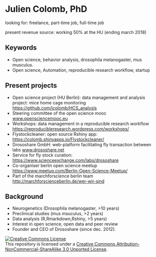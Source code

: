 Julien Colomb, PhD
==

looking for: freelance, part-time job, full-time job

present revenue source: working 50% at the HU (ending march 2018) 

Keywords
--

- Open science, behavior analysis, drosophila melanogaster, mus musculus.
- Open science, Automation, reproducible research workflow, startup

Present projects
--

- Open science project (HU Berlin): data management and analysis project: mice home cage monitoring https://github.com/jcolomb/HCS_analysis 
- Steering committee of the open science mooc www.opensciencemooc.eu
- Workshops: data management in a reproducible research workflow https://reproducibleresearch.wordpress.com/workshops/
- Flystockcleaner: open source Rshiny app: https://colomb.shinyapps.io/Flystockcleaner/
- Drososhare GmbH: web-platform facilitating fly transaction between labs www.drososhare.net
- Service for fly stock curation: https://www.scienceexchange.com/labs/drososhare
- Co-organiser berlin open science meetup https://www.meetup.com/Berlin-Open-Science-Meetup/
- Part of the marchforscience berlin team http://marchforscienceberlin.de/wer-wir-sind

Background
--

- Neurogenetics (Drosophila melanogaster, >10 years)
- Preclinical studies (mus msuculus, >2 years)
- Data analysis (R,Rmarkdown,Rshiny, >5 years)
- Interest in open science, open data and peer review
- Founder and CEO of Drososhare (since dec. 2012).





<a rel="license" href="http://creativecommons.org/licenses/by-nc-sa/3.0/deed.en_US"><img alt="Creative Commons License" style="border-width:0" src="http://i.creativecommons.org/l/by-nc-sa/3.0/88x31.png" /></a><br />This repository is licensed under a <a rel="license" href="http://creativecommons.org/licenses/by-nc-sa/3.0/deed.en_US">Creative Commons Attribution-NonCommercial-ShareAlike 3.0 Unported License</a>.

